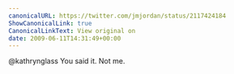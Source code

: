 ```yaml
---
canonicalURL: https://twitter.com/jmjordan/status/2117424184
ShowCanonicalLink: true
CanonicalLinkText: View original on
date: 2009-06-11T14:31:49+00:00
---
```

@kathrynglass You said it. Not me.